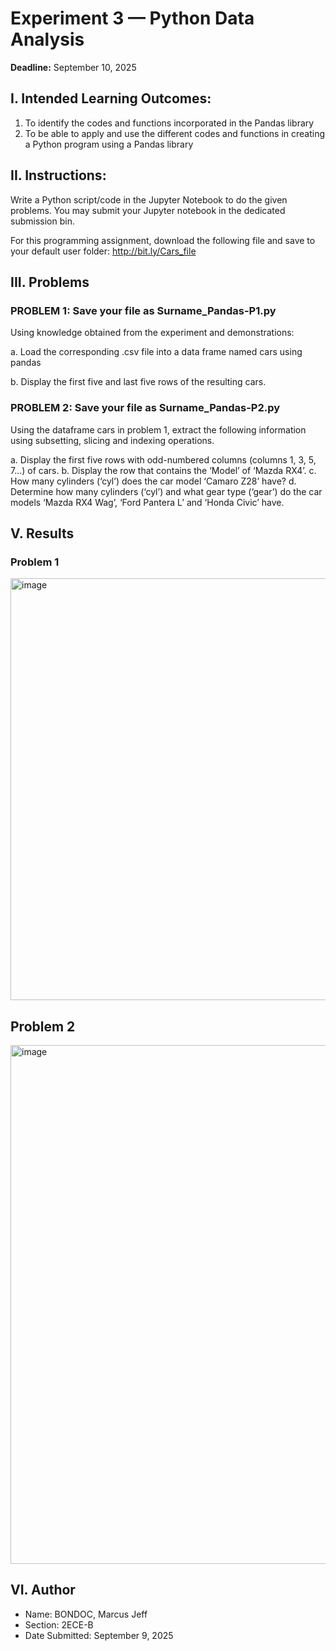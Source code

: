 # Experiment 3 — Python Data Analysis

<b>Deadline:</b> September 10, 2025

## I. Intended Learning Outcomes:

1. To identify the codes and functions incorporated in the Pandas library
2. To be able to apply and use the different codes and functions in creating a Python program using a
Pandas library

## II. Instructions:

Write a Python script/code in the Jupyter Notebook to do the given problems. You may submit your Jupyter
notebook in the dedicated submission bin.

For this programming assignment, download the following file and save to your default user folder:
http://bit.ly/Cars_file

## III. Problems
### PROBLEM 1: Save your file as Surname_Pandas-P1.py

Using knowledge obtained from the experiment and demonstrations:

a. Load the corresponding .csv file into a data frame named cars using pandas

b. Display the first five and last five rows of the resulting cars.

### PROBLEM 2: Save your file as Surname_Pandas-P2.py

Using the dataframe cars in problem 1, extract the following information using subsetting, slicing and
indexing operations. 

a. Display the first five rows with odd-numbered columns (columns 1, 3, 5, 7...) of cars.
b. Display the row that contains the ‘Model’ of ‘Mazda RX4’.
c. How many cylinders (‘cyl’) does the car model ‘Camaro Z28’ have?
d. Determine how many cylinders (‘cyl’) and what gear type (‘gear’) do the car models ‘Mazda RX4
Wag’, ‘Ford Pantera L’ and ‘Honda Civic’ have.

## V. Results

### Problem 1

<img width="1207" height="675" alt="image" src="https://github.com/user-attachments/assets/1b5fbe7b-d0bf-4e38-9b98-26b9c54a9905" />

## Problem 2

<img width="1200" height="830" alt="image" src="https://github.com/user-attachments/assets/1b9b85e1-86f2-4ba3-8584-43050109ea24" />

## VI. Author

* Name: BONDOC, Marcus Jeff
* Section: 2ECE-B
* Date Submitted: September 9, 2025
